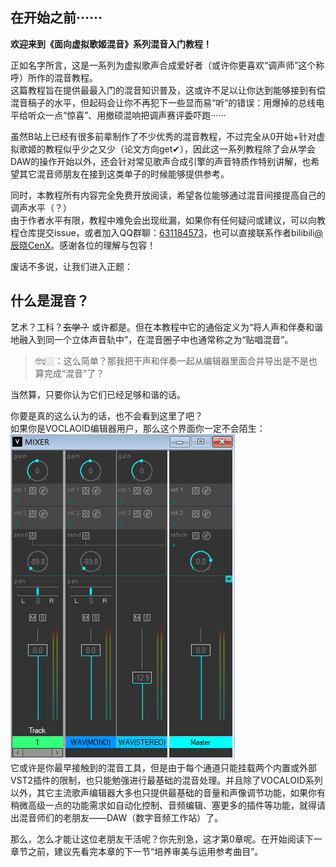 ## 在开始之前······

**欢迎来到《面向虚拟歌姬混音》系列混音入门教程！**

正如名字所言，这是一系列为虚拟歌声合成爱好者（或许你更喜欢“调声师”这个称呼）所作的混音教程。<br>
这篇教程旨在提供最最入门的混音知识普及，这或许不足以让你达到能够接到有偿混音稿子的水平，但起码会让你不再犯下一些显而易“听”的错误：用爆掉的总线电平给听众一点“惊喜”、用撤硕混响把调声赛评委吓跑······

虽然B站上已经有很多前辈制作了不少优秀的混音教程，不过完全从0开始+针对虚拟歌姬的教程似乎少之又少（论文方向get✔），因此这一系列教程除了会从学会DAW的操作开始以外，还会针对常见歌声合成引擎的声音特质作特别讲解，也希望其它混音师朋友在接到这类单子的时候能够提供参考。

同时，本教程所有内容完全免费开放阅读，希望各位能够通过混音间接提高自己的调声水平（？）<br>
由于作者水平有限，教程中难免会出现纰漏，如果你有任何疑问或建议，可以向教程仓库提交issue，或者加入QQ群聊：[631184573](http://qm.qq.com/cgi-bin/qm/qr?_wv=1027&k=ggIX5kUd7FiyZSuidGjZIMwgF6CJmv6w&authKey=uRb7BJfHLrJDUwNA%2FhECk3Pog9MwiegvyxJOjLB%2FuqjjKvU5TA%2BHJ2VV8jiAeWt4&noverify=0&group_code=631184573)，也可以直接联系作者bilibili[@辰晓CenX](https://space.bilibili.com/13993937)。感谢各位的理解与包容！

废话不多说，让我们进入正题：

## 什么是混音？

艺术？工科？~~玄学？~~ 或许都是。但在本教程中它的通俗定义为“将人声和伴奏和谐地融入到同一个立体声音轨中”，在混音圈子中也通常称之为“贴唱混音”。

> 🤓☝🏼：这么简单？那我把干声和伴奏一起从编辑器里面合并导出是不是也算完成“混音”了？

当然算，只要你认为它们已经足够和谐的话。

你要是真的这么认为的话，也不会看到这里了吧？<br>
如果你是VOCLAOID编辑器用户，那么这个界面你一定不会陌生：<br>
![VOCLAOID4混音器界面](./../../resources/image/0-1_v4_mixer.png)<br>
它或许是你最早接触到的混音工具，但是由于每个通道只能挂载两个内置或外部VST2插件的限制，也只能勉强进行最基础的混音处理。并且除了VOCALOID系列以外，其它主流歌声编辑器大多也只提供最基础的音量和声像调节功能，如果你有稍微高级一点的功能需求如自动化控制、音频编辑、塞更多的插件等功能，就得请出混音师们的老朋友——DAW（数字音频工作站）了。

那么，怎么才能让这位老朋友干活呢？你先别急，这才第0章呢。在开始阅读下一章节之前，建议先看完本章的下一节“培养审美与运用参考曲目”。

